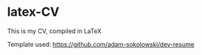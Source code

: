 # latex-CV
This is my CV, compiled in LaTeX

Template used: https://github.com/adam-sokolowski/dev-resume
